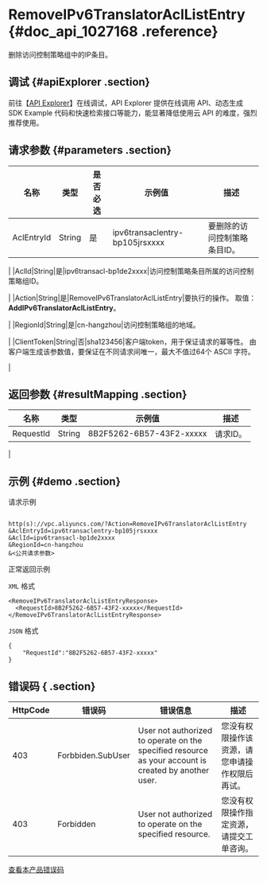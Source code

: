 # RemoveIPv6TranslatorAclListEntry {#doc_api_1027168 .reference}

删除访问控制策略组中的IP条目。

## 调试 {#apiExplorer .section}

前往【[API Explorer](https://api.aliyun.com/#product=Vpc&api=RemoveIPv6TranslatorAclListEntry)】在线调试，API Explorer 提供在线调用 API、动态生成 SDK Example 代码和快速检索接口等能力，能显著降低使用云 API 的难度，强烈推荐使用。

## 请求参数 {#parameters .section}

|名称|类型|是否必选|示例值|描述|
|--|--|----|---|--|
|AclEntryId|String|是|ipv6transaclentry-bp105jrsxxxx|要删除的访问控制策略条目ID。

 |
|AclId|String|是|ipv6transacl-bp1de2xxxx|访问控制策略条目所属的访问控制策略组ID。

 |
|Action|String|是|RemoveIPv6TranslatorAclListEntry|要执行的操作。 取值：**AddIPv6TranslatorAclListEntry**。

 |
|RegionId|String|是|cn-hangzhou|访问控制策略组的地域。

 |
|ClientToken|String|否|sha123456|客户端token，用于保证请求的幂等性。 由客户端生成该参数值，要保证在不同请求间唯一，最大不值过64个 ASCII 字符。

 |

## 返回参数 {#resultMapping .section}

|名称|类型|示例值|描述|
|--|--|---|--|
|RequestId|String|8B2F5262-6B57-43F2-xxxxx|请求ID。

 |

## 示例 {#demo .section}

请求示例

``` {#request_demo}

http(s)://vpc.aliyuncs.com/?Action=RemoveIPv6TranslatorAclListEntry
&AclEntryId=ipv6transaclentry-bp105jrsxxxx
&AclId=ipv6transacl-bp1de2xxxx
&RegionId=cn-hangzhou
&<公共请求参数>

```

正常返回示例

`XML` 格式

``` {#xml_return_success_demo}
<RemoveIPv6TranslatorAclListEntryResponse>
  <RequestId>8B2F5262-6B57-43F2-xxxxx</RequestId>
</RemoveIPv6TranslatorAclListEntryResponse>

```

`JSON` 格式

``` {#json_return_success_demo}
{
	"RequestId":"8B2F5262-6B57-43F2-xxxxx"
}
```

## 错误码 { .section}

|HttpCode|错误码|错误信息|描述|
|--------|---|----|--|
|403|Forbbiden.SubUser|User not authorized to operate on the specified resource as your account is created by another user.|您没有权限操作该资源，请您申请操作权限后再试。|
|403|Forbidden|User not authorized to operate on the specified resource.|您没有权限操作指定资源，请提交工单咨询。|

[查看本产品错误码](https://error-center.aliyun.com/status/product/Vpc)

